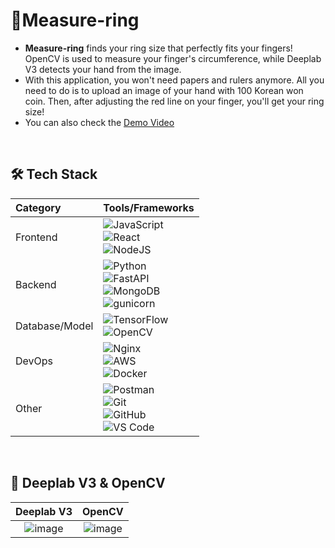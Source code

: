 # :ring:Measure-ring
- <b>Measure-ring</b> finds your ring size that perfectly fits your fingers! OpenCV is used to measure your finger's circumference, while Deeplab V3 detects your hand from the image.
- With this application, you won't need papers and rulers anymore. All you need to do is to upload an image of your hand with 100 Korean won coin. Then, after adjusting the red line on your finger, you'll get your ring size!
- You can also check the [Demo Video](https://drive.google.com/file/d/1JDMIl0ZozaS0hYJPeWHJ7NB3vggp2Xk8/view?usp=sharing)
<br>

## **🛠 Tech Stack**

| Category         | Tools/Frameworks                                                                                                                                                                                                                                                                                                                                                                                                                                                                           |
| :--------------- | :----------------------------------------------------------------------------------------------------------------------------------------------------------------------------------------------------------------------------------------------------------------------------------------------------------------------------------------------------------------------------------------------------------------------------------------------------------------------------------------- |
| Frontend | ![JavaScript](https://img.shields.io/badge/javascript-F7DF1E?style=for-the-badge&logo=javascript&logoColor=black)<br>![React](https://img.shields.io/badge/react-%2320232a.svg?style=for-the-badge&logo=react&logoColor=%2361DAFB)<br>![NodeJS](https://img.shields.io/badge/node.js-%2343853D.svg?style=for-the-badge&logo=node.js&logoColor=white)                                                                                                                                                                                                                                                                                  |
| Backend        | ![Python](https://img.shields.io/badge/python-%2314354C.svg?style=for-the-badge&logo=python&logoColor=white)<br>![FastAPI](https://img.shields.io/badge/FastAPI-005571?style=for-the-badge&logo=fastapi)<br>![MongoDB](https://img.shields.io/badge/MongoDB-%234ea94b.svg?style=for-the-badge&logo=mongodb&logoColor=white)<br>![gunicorn](https://camo.githubusercontent.com/26fd1b9136059ddb6ec1e2969cd27e88870ef7f37c02b94568dcbfac2e5a85cb/68747470733a2f2f696d672e736869656c64732e696f2f62616467652f67756e69636f726e2d7632302e312e302d6461726b677265656e3f6c6f676f3d67756e69636f726e)                                                                                                     |
| Database/Model         | ![TensorFlow](https://img.shields.io/badge/TensorFlow-%23FF6F00.svg?style=for-the-badge&logo=TensorFlow&logoColor=white)</br>![OpenCV](https://img.shields.io/badge/opencv-%23white.svg?style=for-the-badge&logo=opencv&logoColor=white)                                                                                                                                   |
| DevOps | ![Nginx](https://img.shields.io/badge/nginx-%23009639.svg?style=for-the-badge&logo=nginx&logoColor=white)<br>![AWS](https://img.shields.io/badge/AWS-%23FF9900.svg?style=for-the-badge&logo=amazon-aws&logoColor=white)<br>![Docker](https://img.shields.io/badge/docker-%230db7ed.svg?style=for-the-badge&logo=docker&logoColor=white)                                                                                                                                                                                                                                                                                                                                                                                                                         |
| Other | ![Postman](https://img.shields.io/badge/Postman-FF6C37?style=for-the-badge&logo=Postman&logoColor=white)<br>![Git](https://img.shields.io/badge/git-%23F05033.svg?style=for-the-badge&logo=git&logoColor=white)<br>![GitHub](https://img.shields.io/badge/github-%23121011.svg?style=for-the-badge&logo=github&logoColor=white)<br>![VS Code](https://img.shields.io/badge/VSCode-0078d7.svg?style=for-the-badge&logo=visual-studio-code&logoColor=white)

<br>

## :round_pushpin: Deeplab V3 & OpenCV
|Deeplab V3|OpenCV|
|:-:|:-:|
|![image](https://user-images.githubusercontent.com/75110752/147745726-27bec7fe-ff35-4fa9-8c2d-f0d5c58cde1b.png)|![image](https://user-images.githubusercontent.com/75110752/147745781-5f0aaf44-03d9-4a42-8dd2-84440d9fc9e7.png)|
